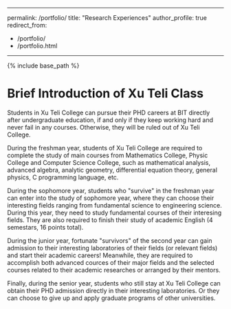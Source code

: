
---
permalink: /portfolio/
title: "Research Experiences"
author_profile: true
redirect_from: 
  - /portfolio/
  - /portfolio.html
---


{% include base_path %}


Brief Introduction of Xu Teli Class
===================================
Students in Xu Teli College can pursue their PHD careers at BIT directly after undergraduate education, if and only if they keep working hard and never fail in any courses. Otherwise, they will be ruled out of Xu Teli College. 

During the freshman year, students of Xu Teli College are required to complete the study of main courses from Mathematics College, Physic College and Computer Science College, such as mathematical analysis, advanced algebra, analytic geometry, differential equation theory, general physics, C programming language, etc. 

During the sophomore year, students who "survive" in the freshman year can enter into the study of sophomore year, where they can choose their interesting fields ranging from fundamental science to engineering science. During this year, they need to study fundamental courses of their interesing fields. They are also required to finish their study of academic English (4 semestars, 16 points total). 

During the junior year, fortunate "survivors" of the second year can gain admission to their interesting laboratories of their fields  (or relevant fields) and start their academic careers! Meanwhile, they are required to accomplish both advanced cources of their major fields and the selected courses related to their academic researches or arranged by their mentors.

Finally, during the senior year, students who still stay at Xu Teli College can obtain their PHD admission directly in their interesting laboratories. Or they can choose to give up and apply graduate programs of other universities.

